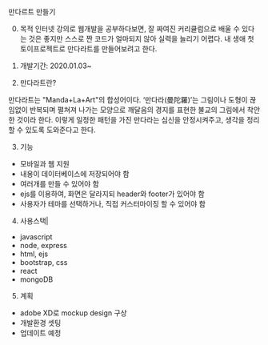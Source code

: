 만다르트 만들기

0. 목적
인터넷 강의로 웹개발을 공부하다보면, 잘 짜여진 커리큘럼으로 배울 수 있다는 것은 좋지만 스스로 짠 코드가 얼마되지 않아 실력을 늘리기 어렵다. 내 생애 첫 토이프로젝트로 만다라트를 만들어보려고 한다.

1. 개발기간: 2020.01.03~

2. 만다라트란?

만다라트는 "Manda+La+Art"의 합성어이다.  ‘만다라(曼陀羅)’는 그림이나 도형이 끊임없이 반복되며 펼쳐져 나가는 모양으로 깨달음의 경지를 표현한 불교의 그림에서 착안한 것이라 한다. 이렇게 일정한 패턴을 가진 만다라는 심신을 안정시켜주고, 생각을 정리할 수 있도록 도와준다고 한다.

3. 기능
- 모바일과 웹 지원
- 내용이 데이터베이스에 저장되어야 함
- 여러개를 만들 수 있어야 함
- ejs를 이용하여, 화면은 달라지되 header와 footer가 있어야 함
- 사용자가 테마를 선택하거나, 직접 커스터마이징 할 수 있어야 함

4. 사용스택|
- javascript
- node, express
- html, ejs
- bootstrap, css
- react
- mongoDB

5. 계획
- adobe XD로 mockup design 구상
- 개발환경 셋팅
- 업데이트 예정
